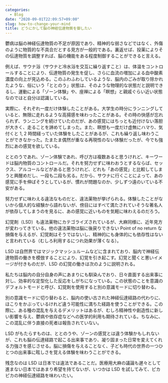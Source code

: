 ```yaml
---
categories:
  - Blog
date: "2020-09-01T22:09:57+09:00"
slug: how-to-change-your-mind
title: どうにかして脳の神経伝達物質を御したい
---
```


鬱病は脳の神経伝達物質の不足が原因であり、精神的な弱さなどではなく、外傷のように物質的な不具合だとする見方が一般的である。裏返せば、投薬によりその伝達物質を調整すれば、脳の機能をある程度制御することができると言える。

例えば、サウナ浴（サウナと冷水浴を交互に繰り返すこと）は、体温をコントロールすることにより、伝達物質の発生を促し、さらに血流の増加による血中酸素濃度の向上が見込める。このふわふわしているような、脳内のごみが取り除かれたような、俗にいう「ととのう」状態は、そのような物理的な状態だと説明できるし、運動による「ゾーン体験」や、座禅による「瞑想」と親戚ぐらい近い状態なのではと自分は認識している。

実際に、それぞれ一度だけ体験したことがある。大学生の時分にランニングしていると、無限に走れるような高揚感を味わったことがある。その時の快感が忘れられず、ランニングを続けていたのだが、あの感覚にはちっとも近付けない落胆が大きく、走ることを諦めてしまった。また、瞑想も一度だけ虚無にハマり、気付くと 1, 2 時間経っていた体験をしたことがあるが、これも繰り返し味わうことができなかった。たまたま偶然が重なる再現性のない体験だったが、今でも強烈にあの感覚を欲している。

ととのうであれ、ゾーン体験であれ、呼び方は複数あると思うけれど、キーワードは脳内物質のコントロールだ。それを努力せずに味わおうとするならば、セックス、アルコールなどがあると思うけれど、どれも「あの感覚」と比較してしまうと興醒めだし、一段も二段も劣る。だから、サウナに行くことによって、あの感覚に手を伸ばそうとしているが、慣れが問題なのか、少しずつ遠のいている不安がある。

努力せずに味わえる違法なものだと、違法薬物が挙げられる。体験したことがないから個人的な経験から語れないが、傍目にはすべて満たされていそうな著名人が依存してしまうのを見るに、あの感覚に近いものを気軽に味わえるのだろう。

幻覚剤（LSD）も違法薬物にカテゴライズされているが、大麻同様に、近年見方が変わってきている。他の違法薬物は脳に後戻りできない Point of no return な損傷を与えるが、幻覚剤はそうではないし、精神的にも身体的にも依存性はないと言われている（むしろ利用するにつれ効果が薄くなる）。

LSD は自然界ではマジックマッシュルームなどに含まれており、脳内で神経伝達物質の働きを模倣することにより、幻覚を引き起こす。幻覚と聞くと悪いイメージが付きものだが、LSD の幻覚の働きは次のように説明される。

私たちは脳内の自分自身の声にあまりにも馴染んでおり、日々直面する出来事に対し、効率的な定型化した反応をしがちになっている。この状態のことを意識のデフォルトモードと呼び、幻覚剤を使用すると別の意識モードに切り替わる。

別の意識モードに切り替わると、脳内の使い古された神経伝達経路の代わりに、ほこりをかぶっているけれど違う可能性に満ちた経路を使うことができる。この際に、ある種の混乱を与えるデメリットはあるが、むしろ精神性や創造性に新しい影響を与え、鬱病や依存症などへの医学的利用も期待されている。ちなみに、この混乱に伴う直接の死者は報告されていない。

LSD がもたらすものは、ととのうや、ゾーンの感覚とは違う体験かもしれないが、これも脳の伝達経路で起こる出来事であり、凝り固まった日常を変えてくれる力強さを感じさせる。脳に損傷を与えることなく、子ども時代の世界の一つひとつの出来事に眩しさを覚える体験を味わうことができる。

残念なのは LSD は日本では違法であることだ。医療用大麻の議論も遅々として進まない日本ではあまり希望を持てないが、いつかは LSD を試してみて、ピカピカの神経伝達経路を味わいたい。

<amazon id="4750516376" title="幻覚剤は役に立つのか" src="https://images-na.ssl-images-amazon.com/images/I/51WdhZonFaL._SX338_BO1,204,203,200_.jpg">

<amazon id="4863134703" title="マリファナ 世界の大麻最新事情" src="https://images-na.ssl-images-amazon.com/images/I/51G7gv3RLXL._SX342_BO1,204,203,200_.jpg">
